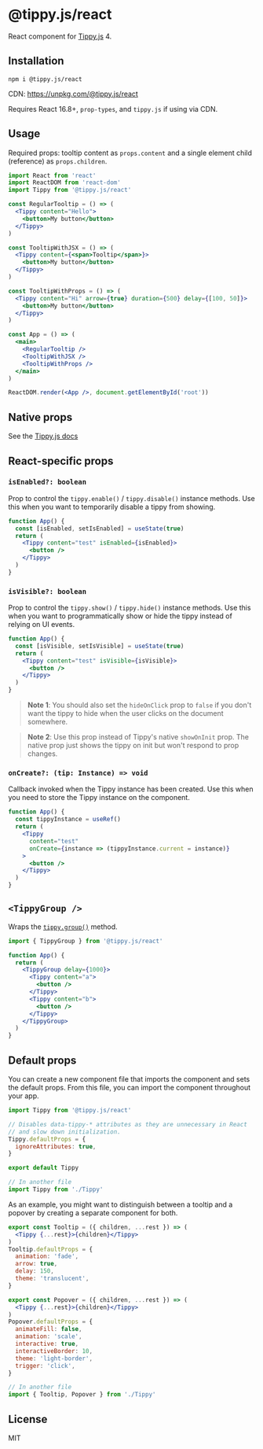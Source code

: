 # @tippy.js/react

React component for [Tippy.js](https://github.com/atomiks/tippyjs) 4.

## Installation

```
npm i @tippy.js/react
```

CDN: https://unpkg.com/@tippy.js/react

Requires React 16.8+, `prop-types`, and `tippy.js` if using via CDN.

## Usage

Required props: tooltip content as `props.content` and a single element child
(reference) as `props.children`.

```jsx
import React from 'react'
import ReactDOM from 'react-dom'
import Tippy from '@tippy.js/react'

const RegularTooltip = () => (
  <Tippy content="Hello">
    <button>My button</button>
  </Tippy>
)

const TooltipWithJSX = () => (
  <Tippy content={<span>Tooltip</span>}>
    <button>My button</button>
  </Tippy>
)

const TooltipWithProps = () => (
  <Tippy content="Hi" arrow={true} duration={500} delay={[100, 50]}>
    <button>My button</button>
  </Tippy>
)

const App = () => (
  <main>
    <RegularTooltip />
    <TooltipWithJSX />
    <TooltipWithProps />
  </main>
)

ReactDOM.render(<App />, document.getElementById('root'))
```

## Native props

See the [Tippy.js docs](https://atomiks.github.io/tippyjs/all-options/)

## React-specific props

### `isEnabled?: boolean`

Prop to control the `tippy.enable()` / `tippy.disable()` instance methods. Use
this when you want to temporarily disable a tippy from showing.

```jsx
function App() {
  const [isEnabled, setIsEnabled] = useState(true)
  return (
    <Tippy content="test" isEnabled={isEnabled}>
      <button />
    </Tippy>
  )
}
```

### `isVisible?: boolean`

Prop to control the `tippy.show()` / `tippy.hide()` instance methods. Use this
when you want to programmatically show or hide the tippy instead of relying on
UI events.

```jsx
function App() {
  const [isVisible, setIsVisible] = useState(true)
  return (
    <Tippy content="test" isVisible={isVisible}>
      <button />
    </Tippy>
  )
}
```

> **Note 1**: You should also set the `hideOnClick` prop to `false` if you don't
> want the tippy to hide when the user clicks on the document somewhere.

> **Note 2**: Use this prop instead of Tippy's native `showOnInit` prop. The
> native prop just shows the tippy on init but won't respond to prop changes.

### `onCreate?: (tip: Instance) => void`

Callback invoked when the Tippy instance has been created. Use this when you
need to store the Tippy instance on the component.

```jsx
function App() {
  const tippyInstance = useRef()
  return (
    <Tippy
      content="test"
      onCreate={instance => (tippyInstance.current = instance)}
    >
      <button />
    </Tippy>
  )
}
```

## `<TippyGroup />`

Wraps the [`tippy.group()`](https://atomiks.github.io/tippyjs/misc/#groups)
method.

```jsx
import { TippyGroup } from '@tippy.js/react'

function App() {
  return (
    <TippyGroup delay={1000}>
      <Tippy content="a">
        <button />
      </Tippy>
      <Tippy content="b">
        <button />
      </Tippy>
    </TippyGroup>
  )
}
```

## Default props

You can create a new component file that imports the component and sets the
default props. From this file, you can import the component throughout your app.

```js
import Tippy from '@tippy.js/react'

// Disables data-tippy-* attributes as they are unnecessary in React
// and slow down initialization.
Tippy.defaultProps = {
  ignoreAttributes: true,
}

export default Tippy

// In another file
import Tippy from './Tippy'
```

As an example, you might want to distinguish between a tooltip and a popover by
creating a separate component for both.

```jsx
export const Tooltip = ({ children, ...rest }) => (
  <Tippy {...rest}>{children}</Tippy>
)
Tooltip.defaultProps = {
  animation: 'fade',
  arrow: true,
  delay: 150,
  theme: 'translucent',
}

export const Popover = ({ children, ...rest }) => (
  <Tippy {...rest}>{children}</Tippy>
)
Popover.defaultProps = {
  animateFill: false,
  animation: 'scale',
  interactive: true,
  interactiveBorder: 10,
  theme: 'light-border',
  trigger: 'click',
}

// In another file
import { Tooltip, Popover } from './Tippy'
```

## License

MIT
